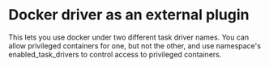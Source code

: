 # Docker driver as an external plugin

This lets you use docker under two different task driver names. You can allow privileged containers for one, but not the other, and use namespace's enabled_task_drivers to control access to privileged containers.
